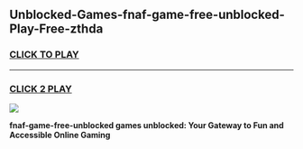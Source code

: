 
## Unblocked-Games-fnaf-game-free-unblocked-Play-Free-zthda
<h3>
<a href="https://premium76.site?title=fnaf-game-free-unblocked&ref=09A">CLICK TO PLAY</a></h3>
<hr>

<h3>
<a href="https://premium76.site?title=fnaf-game-free-unblocked&ref=09A">CLICK 2 PLAY</a>
  
</h3>

<a href="https://premium76.site?title=fnaf-game-free-unblocked&ref=09A"><img src="https://clearcache.store/games.png"></a>


**fnaf-game-free-unblocked games unblocked: Your Gateway to Fun and Accessible Online Gaming**
